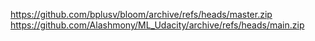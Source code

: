 https://github.com/bplusv/bloom/archive/refs/heads/master.zip
https://github.com/Alashmony/ML_Udacity/archive/refs/heads/main.zip
